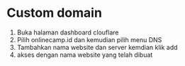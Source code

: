 # Custom domain
1. Buka halaman dashboard clouflare
2. Pilih onlinecamp.id dan kemudian pilih menu DNS
3. Tambahkan nama website dan server kemdian klik add
4. akses dengan nama website yang telah dibuat